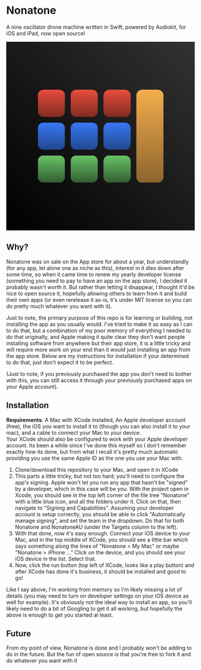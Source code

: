 # Nonatone
A nine oscillator drone machine written in Swift, powered by Audiokit, for iOS and iPad, now open source!

![icon](public/img.png)

## Why?
Nonatone was on sale on the App store for about a year, but understandly (for any app, let alone one as niche as this), interest in it dies down after some time, so when it came time to renew my yearly developer license (something you need to pay to have an app on the app store), I decided it probably wasn't worth it. But rather than letting it disappear, I thought it'd be nice to open source it, hopefully allowing others to learn from it and build their own apps (or even rerelease it as-is, it's under MIT license so you can do pretty much whatever you want with it).

Just to note, the primary purpose of this repo is for learning or building, not installing the app as you usually would. I've tried to make it as easy as I can to do that, but a combination of my poor memory of everything I needed to do that originally, and Apple making it quite clear they don't want people installing software from anywhere but their app store, it is a little tricky and will require more work on your end than it would just installing an app from the app store.
Below are my instructions for installation if your determined to do that, just don't expect it to be perfect.

(Just to note, if you previously purchased the app you don't need to bother with this, you can still access it through your previously purchased apps on your Apple account).

## Installation
**Requirements**: A Mac with XCode installed, An Apple developer account (free), the iOS you want to install it to (though you can also install it to your mac), and a cable to connect your Mac to your device.  
Your XCode should also be configured to work with your Apple developer account. Its been a while since I've done this myself so I don't remember exactly how its done, but from what I recall it's pretty much automatic providing you use the same Apple ID as the one you use your Mac with.

1. Clone/download this repository to your Mac, and open it in XCode
2. This parts a little tricky, but not too hard; you'll need to configure the app's signing. Apple won't let you run any app that hasn't be "signed" by a developer, which in this case will be you. With the project open in Xcode, you should see in the top left corner of the file tree "Nonatone" with a little blue icon, and all the folders under it. Click on that, then navigate to "Signing and Capabilities". Assuming your developer account is setup correctly, you should be able to click "Automatically manage signing", and set the team in the dropdown. Do that for both Nonatone and NonatoneAU (under the Targets column to the left).
3. With that done, now it's easy enough. Connect your iOS device to your Mac, and in the top middle of XCode, you should see a little bar which says something along the lines of "Nonatone > My Mac" or maybe "Nonatone > iPhone ..." Click on the device, and you should see your iOS device in the list. Select that.
4. Now, click the run button (top left of XCode, looks like a play button) and after XCode has done it's business, it should be installed and good to go!

Like I say above, I'm working from memory so I'm likely missing a lot of details (you may need to turn on developer settings on your iOS device as well for example). It's obviously not the ideal way to install an app, so you'll likely need to do a bit of Googling to get it all working, but hopefully the above is enough to get you started at least.

## Future
From my point of view, Nonatone is done and I probably won't be adding to do in the future. But the fun of open source is that you're free to fork it and do whatever you want with it
